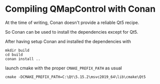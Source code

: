 # Compiling QMapControl with Conan

At the time of writing, Conan doesn't provide a reliable Qt5 recipe.

So Conan can be used to install the dependencies except for Qt5.

After having setup Conan and installed the dependencies with

```
mkdir build
cd build
conan install ..
```

launch cmake with the proper `CMAKE_PREFIX_PATH` as usual

```
cmake -DCMAKE_PREFIX_PATH=C:\Qt\5.15.2\msvc2019_64\lib\cmake\Qt5
```
